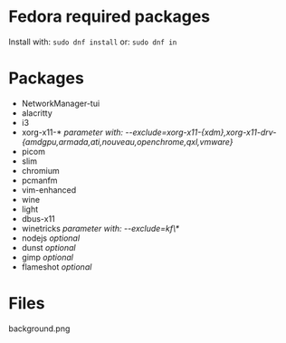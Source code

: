 # Fedora required packages

Install with: `sudo dnf install`
or: `sudo dnf in`

# Packages

- NetworkManager-tui<br>
- alacritty<br>
- i3<br>
- xorg-x11-\* *parameter with: --exclude=xorg-x11-{xdm},xorg-x11-drv-{amdgpu,armada,ati,nouveau,openchrome,qxl,vmware}*<br>
- picom<br>
- slim<br>
- chromium<br>
- pcmanfm<br>
- vim-enhanced<br>
- wine<br>
- light<br>
- dbus-x11<br>
- winetricks *parameter with: --exclude=kf\\\**<br>
- nodejs *optional*<br>
- dunst *optional*<br>
- gimp *optional*<br>
- flameshot *optional*

# Files

background.png


